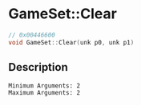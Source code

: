 # GameSet::Clear
```c
// 0x00446600
void GameSet::Clear(unk p0, unk p1)
```
## Description
```
Minimum Arguments: 2
Maximum Arguments: 2
```
